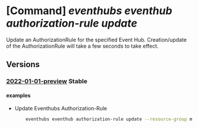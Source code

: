 # [Command] _eventhubs eventhub authorization-rule update_

Update an AuthorizationRule for the specified Event Hub. Creation/update of the AuthorizationRule will take a few seconds to take effect.

## Versions

### [2022-01-01-preview](/Resources/mgmt-plane/L3N1YnNjcmlwdGlvbnMve30vcmVzb3VyY2Vncm91cHMve30vcHJvdmlkZXJzL21pY3Jvc29mdC5ldmVudGh1Yi9uYW1lc3BhY2VzL3t9L2V2ZW50aHVicy97fS9hdXRob3JpemF0aW9ucnVsZXMve30=/2022-01-01-preview.xml) **Stable**

<!-- mgmt-plane /subscriptions/{}/resourcegroups/{}/providers/microsoft.eventhub/namespaces/{}/eventhubs/{}/authorizationrules/{} 2022-01-01-preview -->

#### examples

- Update Eventhubs Authorization-Rule
    ```bash
        eventhubs eventhub authorization-rule update --resource-group myresourcegroup --namespace-name mynamespace --eventhub-name myeventhub --name myauthorule --rights Send
    ```
